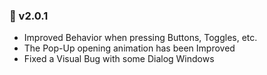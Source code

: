### 🔋 v2.0.1

* Improved Behavior when pressing Buttons, Toggles, etc.
* The Pop-Up opening animation has been Improved
* Fixed a Visual Bug with some Dialog Windows
